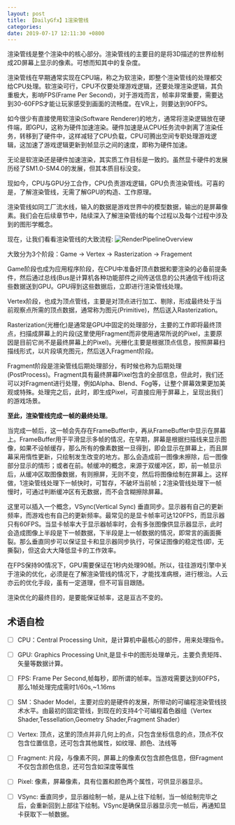 ```yaml
---
layout: post
title: 【DailyGfx】1渲染管线
categories: 
date: 2019-07-17 12:11:30 +0800
---
```


渲染管线是整个渲染中的核心部分。渲染管线的主要目的是将3D描述的世界绘制成2D屏幕上显示的像素。可想而知其中的复杂度。

渲染管线在早期通常实现在CPU端，称之为软渲染，即整个渲染管线的处理都交给CPU处理。软渲染可行，CPU不仅要处理游戏逻辑，还要处理渲染逻辑，其负重极大，影响FPS(Frame Per Second)，对于游戏而言，帧率非常重要，需要达到30-60FPS才能让玩家感受到画面的流畅度。在VR上，则要达到90FPS。

如今很少有直接使用软渲染(Software Renderer)的地方，通常将渲染逻辑放在硬件端，即GPU，这称为硬件加速渲染。硬件加速是从CPU任务流中剥离了渲染任务，转移到了硬件中，这样减轻了CPU负载，CPU可腾出空间专职处理游戏逻辑，这加速了游戏逻辑更新到帧显示之间的速度，即称为硬件加速。

无论是软渲染还是硬件加速渲染，其实质工作目标是一致的。虽然显卡硬件的发展历经了SM1.0-SM4.0的发展，但其本质目标没变。

现如今，CPU与GPU分工合作，CPU负责游戏逻辑，GPU负责渲染管线。可喜的是，了解渲染管线，无需了解GPU的构造、工作原理。

渲染管线如同工厂流水线，输入的数据是游戏世界中的模型数据，输出的是屏幕像素。我们会在后续章节中，陆续深入了解渲染管线的每个过程以及每个过程中涉及到的图形学概念。

现在，让我们看看渲染管线的大致流程:
![RenderPipelineOverview](../../../assets/images/render-pipeline.png)

大致分为3个阶段：Game -> Vertex -> Rasterization ->  Fragement

Game阶段也成为应用程序阶段，在CPU中准备好顶点数据和要渲染的必备前提条件，然后通过总线(Bus是计算机各种功能部件之间传送信息的公共通信干线)将这些数据送到GPU。GPU得到这些数据后，立即进行渲染管线处理。

Vertex阶段，也成为顶点管线，主要是对顶点进行加工、剔除，形成最终处于当前观察点所需的顶点数据，通常称为图元(Primitive)，然后送入Rasterization。

Rasterization(光栅化)是通常是GPU中固定的处理部分，主要的工作即将最终顶点，扫描成屏幕上的片段(这里使用Fragment而非使用通常所说的Pixel，主要原因是目前它尚不是最终屏幕上的Pixel)。光栅化主要是根据顶点信息，按照屏幕扫描线形式，以片段填充图元，然后送入Fragment阶段。

Fragment阶段是渲染管线后期处理部分，有时候也称为后期处理(PostProcess)。Fragment具有最终屏幕Pixel包含的全部信息，但此时，我们还可以对Fragment进行处理，例如Alpha、Blend、Fog等，让整个屏幕效果更加美观或特殊。处理完之后，此时，即生成Pixel，可直接应用于屏幕上，呈现出我们的游戏场景。

**至此，渲染管线完成一帧的最终处理**。

当完成一帧后，这一帧会先存在FrameBuffer中，再从FrameBuffer中显示在屏幕上。FrameBuffer用于平滑显示多帧的情况，在早期，屏幕是根据扫描线来显示图像，如果不设帧缓存，那么所有的像素数据一旦得到，即会显示在屏幕上，而且屏幕采用惰性更新，只绘制发生改变的地方。那么会造成前一图像未擦除，后一图像部分显示的情形；或者在前。帧缓冲的概念，来源于双缓冲区，即，前一帧显示后，从缓冲区取图像数据，有则擦屏，无则不变，然后将图像绘制在屏幕上。这样做，1渲染管线处理下一帧快时，可暂存，不破坏当前帧；2渲染管线处理下一帧慢时，可通过判断缓冲区有无数据，而不会含糊擦除屏幕。

这里可以插入一个概念，VSync(Vertical Sync) 垂直同步。显示器有自己的更新频率，而游戏也有自己的更新频率。最常见的是显卡帧率可达120FPS，而显示器只有60FPS。当显卡帧率大于显示器帧率时，会有多张图像供显示器显示，此时会造成图像上半段是下一帧数据，下半段是上一帧数据的情况，即常言的画面撕裂。那么垂直同步可以保证显卡和显示器同步执行，可保证图像的稳定性(即，无撕裂)，但这会大大降低显卡的工作效率。

在FPS保持90情况下，GPU需要保证在1秒内处理90帧。所以，往往游戏引擎中关于渲染的优化，必须是在了解渲染管线的情况下，才能找准病根，进行根治。人云亦云的优化手段，虽有一定道理，但不可盲目跟随。

渲染优化的最终目的，是要能保证帧率，这是亘古不变的。




## 术语自检
-[ ] CPU：Central Processing Unit，是计算机中最核心的部件，用来处理指令。
-[ ] GPU: Graphics Processing Unit,是显卡中的图形处理单元，主要负责矩阵、矢量等数据计算。
-[ ] FPS: Frame Per Second,帧每秒，即所谓的帧率。当游戏需要达到60FPS，那么1帧处理完成需时1/60s,~1.16ms
-[ ] SM：Shader Model，主要对应的是硬件的发展，所带动的可编程渲染管线技术水平。由最初的固定管线，到现在的支持4个可编程着色器组（Vertex Shader,Tessellation,Geometry Shader,Fragment Shader）
-[ ] Vertex: 顶点，这里的顶点并非几何上的点，只包含坐标信息的点，顶点不仅包含位置信息，还可包含其他属性，如纹理、颜色、法线等
-[ ] Fragment: 片段，与像素不同，屏幕上的像素仅包含颜色信息，但Fragment不仅包含颜色信息，还可包含如深度等属性
-[ ] Pixel: 像素，屏幕像素，具有位置和颜色两个属性，可供显示器显示。
-[ ] VSync: 垂直同步，显示器绘制一帧，是从上往下绘制，当一帧绘制完毕之后，会重新回到上部往下绘制。VSync是确保显示器显示完一帧后，再通知显卡获取下一帧数据。


